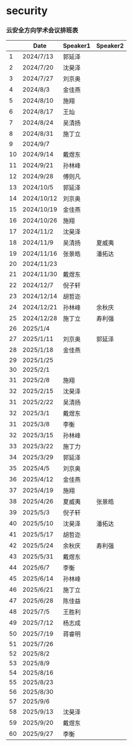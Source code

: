 # security

### 云安全方向学术会议排班表

|      | Date       | Speaker1 | Speaker2 |
| ---- | ---------- | -------- | -------- |
| 1    | 2024/7/13  | 郭延泽   |          |
| 2    | 2024/7/20  | 沈昊泽   |          |
| 3    | 2024/7/27  | 刘京奥   |          |
| 4    | 2024/8/3   | 金佳燕   |          |
| 5    | 2024/8/10  | 施翔     |          |
| 6    | 2024/8/17  | 王灿     |          |
| 7    | 2024/8/24  | 吴清扬   |          |
| 8    | 2024/8/31  | 施丁立   |          |
| 9    | 2024/9/7   |          |          |
| 10   | 2024/9/14  | 戴煜东   |          |
| 11   | 2024/9/21  | 孙林峰   |          |
| 12   | 2024/9/28  | 傅则凡   |          |
| 13   | 2024/10/5  | 郭延泽   |          |
| 14   | 2024/10/12 | 刘京奥   |          |
| 15   | 2024/10/19 | 金佳燕   |          |
| 16   | 2024/10/26 | 施翔     |          |
| 17   | 2024/11/2  | 沈昊泽   |          |
| 18   | 2024/11/9  | 吴清扬   | 夏威夷   |
| 19   | 2024/11/16 | 张景皓   | 潘拓达   |
| 20   | 2024/11/23 |         |          |
| 21   | 2024/11/30 | 戴煜东   |          |
| 22   | 2024/12/7  | 倪子轩   |          |
| 23   | 2024/12/14 | 胡哲迩   |          |
| 24   | 2024/12/21 | 孙林峰   | 余秋庆   |
| 25   | 2024/12/28 | 施丁立   | 寿利强   |
| 26   | 2025/1/4   |          |          |
| 27   | 2025/1/11  | 刘京奥   | 郭延泽   |
| 28   | 2025/1/18  | 金佳燕   |          |
| 29   | 2025/1/25  |         |          |
| 30   | 2025/2/1  |         |          |
| 31   | 2025/2/8  | 施翔   |          |
| 32   | 2025/2/15  | 沈昊泽   |          |
| 31   | 2025/2/22  | 吴清扬   |      |
| 32   | 2025/3/1  | 戴煜东   |     |
| 31   | 2025/3/8  | 李衡   |          |
| 32   | 2025/3/15  | 孙林峰   |        |
| 33   | 2025/3/22  | 施丁力   |          |
| 34   | 2025/3/29  | 郭延泽   |        |
| 35   | 2025/4/5  | 刘京奥   |        |
| 36   | 2025/4/12  | 金佳燕   |        |
| 37   | 2025/4/19  | 施翔    |         |
| 38  | 2025/4/26   | 夏威夷  |  张景皓  |
| 39  | 2025/5/3    | 倪子轩  |    |
| 40  | 2025/5/10   | 沈昊泽  |  潘拓达  |
| 41  | 2025/5/17   | 胡哲迩  |         |
| 42  | 2025/5/24   | 余秋庆  |  寿利强 |
| 43  | 2025/5/31   | 戴煜东  |         |
| 44  | 2025/6/7   | 李衡  |         |
| 45  | 2025/6/14   | 孙林峰  |         |
| 46  | 2025/6/21   | 施丁立  |         |
| 47  | 2025/6/28   | 陈佳益  |         |
| 48  | 2025/7/5    | 王胜利  |         |
| 49  | 2025/7/12   | 杨志成  |         |
| 50  | 2025/7/19   | 蒋睿明  |         |
| 51  | 2025/7/26    |  |         |
| 52  | 2025/8/2   |   |         |
| 53  | 2025/8/9   |   |         |
| 54  | 2025/8/16   |   |         |
| 55  | 2025/8/23   |   |         |
| 56  | 2025/8/30   |   |         |
| 57  | 2025/9/6   |   |         |
| 58  | 2025/9/13   |  沈昊泽 |         |
| 59  | 2025/9/20   |  戴煜东 |         |
| 60  | 2025/9/27   |  李衡   |         |





